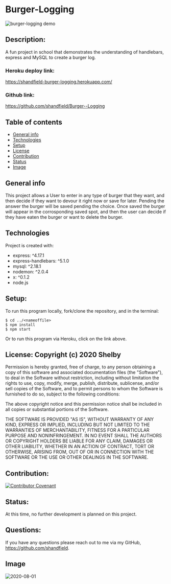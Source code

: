 # Burger-Logging

![burger-logging demo](https://i.imgur.com/D06pZ5e.gif)

## Description:
A fun project in school that demonstrates the understanding of handlebars, express and MySQL to create a burger log. 

### Heroku deploy link:
https://shandfield-burger-logging.herokuapp.com/

### Github link:
https://github.com/shandfield/Burger--Logging

## Table of contents
* [General info](#general-info)
* [Technologies](#technologies)
* [Setup](#setup)
* [License](#license)
* [Contribution](#contribution)
* [Status](#status)
* [Image](#image)

## General info
This project allows a User to enter in any type of burger that they want, and then decide if they want to devour it right now or save for later. Pending the answer the burger will be saved pending the choice. Once saved the burger will appear in the corrosponding saved spot, and then the user can decide if they have eaten the burger or want to delete the burger.
	
## Technologies
Project is created with:
* express: ^4.17.1
* express-handlebars: ^5.1.0
* mysql: ^2.18.1
* nodemon: ^2.0.4
*  x: ^0.1.2
* node.js

## Setup: 
To run this program locally, fork/clone the repository, and in the terminal:
```
$ cd ../<nameoffile>
$ npm install
$ npm start
```
Or to run this program via Heroku, click on the link above. 

## License: Copyright (c) 2020 Shelby 

Permission is hereby granted, free of charge, to any person obtaining a copy
of this software and associated documentation files (the "Software"), to deal
in the Software without restriction, including without limitation the rights
to use, copy, modify, merge, publish, distribute, sublicense, and/or sell
copies of the Software, and to permit persons to whom the Software is
furnished to do so, subject to the following conditions:

The above copyright notice and this permission notice shall be included in all
copies or substantial portions of the Software.

THE SOFTWARE IS PROVIDED "AS IS", WITHOUT WARRANTY OF ANY KIND, EXPRESS OR
IMPLIED, INCLUDING BUT NOT LIMITED TO THE WARRANTIES OF MERCHANTABILITY,
FITNESS FOR A PARTICULAR PURPOSE AND NONINFRINGEMENT. IN NO EVENT SHALL THE
AUTHORS OR COPYRIGHT HOLDERS BE LIABLE FOR ANY CLAIM, DAMAGES OR OTHER
LIABILITY, WHETHER IN AN ACTION OF CONTRACT, TORT OR OTHERWISE, ARISING FROM,
OUT OF OR IN CONNECTION WITH THE SOFTWARE OR THE USE OR OTHER DEALINGS IN THE
SOFTWARE.

## Contribution:
[![Contributor Covenant](https://img.shields.io/badge/Contributor%20Covenant-v2.0%20adopted-ff69b4.svg)](code_of_conduct.md)

## Status: 
At this time, no further development is planned on this project. 

## Questions: 
If you have any questions please reach out to me via my GitHub, https://github.com/shandfield.

## Image
![2020-08-01](https://user-images.githubusercontent.com/63683598/89113228-8c416680-d42b-11ea-8a0d-9351b8b08d15.png)
